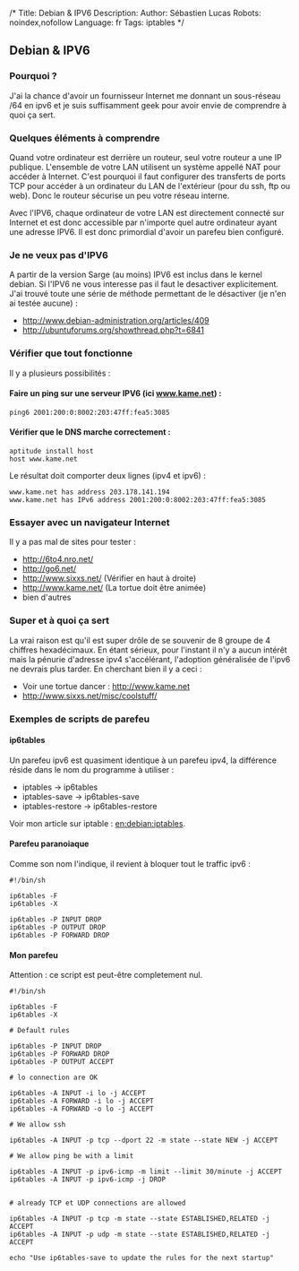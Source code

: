 /*
Title: Debian & IPV6
Description: 
Author: Sébastien Lucas
Robots: noindex,nofollow
Language: fr
Tags: iptables
*/
## Debian & IPV6

### Pourquoi ?
J'ai la chance d'avoir un fournisseur Internet me donnant un sous-réseau /64 en ipv6 et je suis suffisamment geek pour avoir envie de comprendre à quoi ça sert. 
### Quelques éléments à comprendre

Quand votre ordinateur est derrière un routeur, seul votre routeur a une IP publique. L'ensemble de votre LAN utilisent un système appellé NAT pour accéder à Internet. C'est pourquoi il faut configurer des transferts de ports TCP pour accéder à un ordinateur du LAN de l'extérieur (pour du ssh, ftp ou web). Donc le routeur sécurise un peu votre réseau interne.

Avec l'IPV6, chaque ordinateur de votre LAN est directement connecté sur Internet et est donc accessible par n'importe quel autre ordinateur ayant une adresse IPV6. Il est donc primordial d'avoir un parefeu bien configuré.
### Je ne veux pas d'IPV6

A partir de la version Sarge (au moins) IPV6 est inclus dans le kernel debian. Si l'IPV6 ne vous interesse pas il faut le desactiver explicitement. J'ai trouvé toute une série de méthode permettant de le désactiver (je n'en ai testée aucune) :

*	http://www.debian-administration.org/articles/409
*	http://ubuntuforums.org/showthread.php?t=6841

### Vérifier que tout fonctionne

Il y a plusieurs possibilités :
#### Faire un ping sur une serveur IPV6 (ici www.kame.net) :

```
ping6 2001:200:0:8002:203:47ff:fea5:3085
```

#### Vérifier que le DNS marche correctement :

```
aptitude install host
host www.kame.net
```

Le résultat doit comporter deux lignes (ipv4 et ipv6) :

```
www.kame.net has address 203.178.141.194
www.kame.net has IPv6 address 2001:200:0:8002:203:47ff:fea5:3085
```

### Essayer avec un navigateur Internet

Il y a pas mal de sites pour tester :
*	http://6to4.nro.net/
*	http://go6.net/
*	http://www.sixxs.net/ (Vérifier en haut à droite)
*	http://www.kame.net/ (La tortue doit être animée)
*	bien d'autres

### Super et à quoi ça sert

La vrai raison est qu'il est super drôle de se souvenir de 8 groupe de 4 chiffres hexadécimaux. En étant sérieux, pour l'instant il n'y a aucun intérêt mais la pénurie d'adresse ipv4 s'accélérant, l'adoption généralisée de l'ipv6 ne devrais plus tarder.
En cherchant bien il y a ceci :
*	Voir une tortue dancer : http://www.kame.net
*	http://www.sixxs.net/misc/coolstuff/

### Exemples de scripts de parefeu

#### ip6tables
Un parefeu ipv6 est quasiment identique à un parefeu ipv4, la différence réside dans le nom du programme à utiliser :
*	iptables -> ip6tables
*	iptables-save -> ip6tables-save
*	iptables-restore -> ip6tables-restore

Voir mon article sur iptable : [en:debian:iptables](/en/debian/iptables).
#### Parefeu paranoiaque

Comme son nom l'indique, il revient à bloquer tout le traffic ipv6 :

```-
#!/bin/sh

ip6tables -F
ip6tables -X

ip6tables -P INPUT DROP
ip6tables -P OUTPUT DROP
ip6tables -P FORWARD DROP
```

#### Mon parefeu

Attention : ce script est peut-être completement nul.

```-
#!/bin/sh

ip6tables -F
ip6tables -X

# Default rules

ip6tables -P INPUT DROP
ip6tables -P FORWARD DROP
ip6tables -P OUTPUT ACCEPT

# lo connection are OK

ip6tables -A INPUT -i lo -j ACCEPT
ip6tables -A FORWARD -i lo -j ACCEPT
ip6tables -A FORWARD -o lo -j ACCEPT

# We allow ssh

ip6tables -A INPUT -p tcp --dport 22 -m state --state NEW -j ACCEPT

# We allow ping be with a limit

ip6tables -A INPUT -p ipv6-icmp -m limit --limit 30/minute -j ACCEPT
ip6tables -A INPUT -p ipv6-icmp -j DROP


# already TCP et UDP connections are allowed

ip6tables -A INPUT -p tcp -m state --state ESTABLISHED,RELATED -j ACCEPT
ip6tables -A INPUT -p udp -m state --state ESTABLISHED,RELATED -j ACCEPT

echo "Use ip6tables-save to update the rules for the next startup"
```

